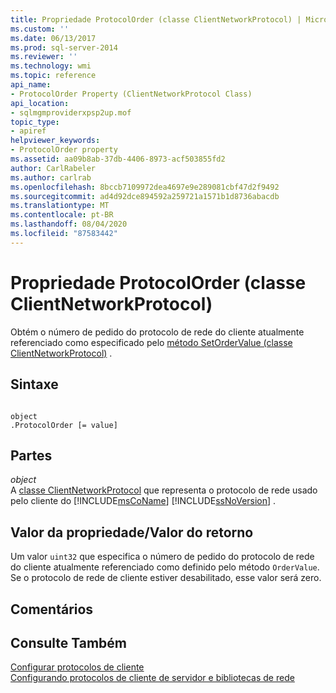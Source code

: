 ```yaml
---
title: Propriedade ProtocolOrder (classe ClientNetworkProtocol) | Microsoft Docs
ms.custom: ''
ms.date: 06/13/2017
ms.prod: sql-server-2014
ms.reviewer: ''
ms.technology: wmi
ms.topic: reference
api_name:
- ProtocolOrder Property (ClientNetworkProtocol Class)
api_location:
- sqlmgmproviderxpsp2up.mof
topic_type:
- apiref
helpviewer_keywords:
- ProtocolOrder property
ms.assetid: aa09b8ab-37db-4406-8973-acf503855fd2
author: CarlRabeler
ms.author: carlrab
ms.openlocfilehash: 8bccb7109972dea4697e9e289081cbf47d2f9492
ms.sourcegitcommit: ad4d92dce894592a259721a1571b1d8736abacdb
ms.translationtype: MT
ms.contentlocale: pt-BR
ms.lasthandoff: 08/04/2020
ms.locfileid: "87583442"
---
```

# <a name="protocolorder-property-clientnetworkprotocol-class"></a>Propriedade ProtocolOrder (classe ClientNetworkProtocol)
  Obtém o número de pedido do protocolo de rede do cliente atualmente referenciado como especificado pelo [método SetOrderValue (classe ClientNetworkProtocol)](clientnetworkprotocol-class.md) .  
  
## <a name="syntax"></a>Sintaxe  
  
```  
  
object  
.ProtocolOrder [= value]  
```  
  
## <a name="parts"></a>Partes  
 *object*  
 A [classe ClientNetworkProtocol](clientnetworkprotocol-class.md) que representa o protocolo de rede usado pelo cliente do [!INCLUDE[msCoName](../../../includes/msconame-md.md)] [!INCLUDE[ssNoVersion](../../../includes/ssnoversion-md.md)] .  
  
## <a name="property-valuereturn-value"></a>Valor da propriedade/Valor do retorno  
 Um valor `uint32` que especifica o número de pedido do protocolo de rede do cliente atualmente referenciado como definido pelo método `OrderValue`. Se o protocolo de rede de cliente estiver desabilitado, esse valor será zero.  
  
## <a name="remarks"></a>Comentários  
  
## <a name="see-also"></a>Consulte Também  
 [Configurar protocolos de cliente](https://technet.microsoft.com/library/ms181035.aspx)   
 [Configurando protocolos de cliente de servidor e bibliotecas de rede](https://technet.microsoft.com/library/ms181035.aspx)  
  
  
